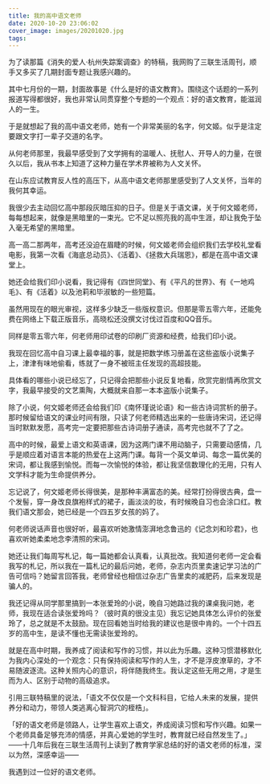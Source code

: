 ```yaml
---
title: 我的高中语文老师
date: 2020-10-20 23:06:02
cover_image: images/20201020.jpg
tags:
---
```

为了读那篇《消失的爱人·杭州失踪案调查》的特稿，我网购了三联生活周刊，顺手又多买了几期封面专题让我感兴趣的。

其中七月份的一期，封面故事是《什么是好的语文教育》。围绕这个话题的一系列报道写得都很好，我也非常认同贯穿整个专题的一个观点：好的语文教育，能滋润人的一生。

于是就想起了我的高中语文老师，她有一个非常美丽的名字，何文姬。似乎是注定要跟文字打一辈子交道的名字。

从何老师那里，我最早感受到了文学拥有的温暖人、抚慰人、开导人的力量，在很久以后，我从书本上知道了这种力量在学术界被称为人文关怀。

在山东应试教育反人性的高压下，从高中语文老师那里感受到了人文关怀，当年的我何其幸运。

我很少去主动回忆高中那段灰暗压抑的日子。但是关于语文课，关于何文姬老师，每每想起来，就像是黑暗里的一束光。它不足以照亮我的高中生涯，却让我免于坠入毫无希望的黑暗里。

高一高二那两年，高考还没迫在眉睫的时候，何文姬老师会组织我们去学校礼堂看电影，我第一次看《海底总动员》、《活着》、《拯救大兵瑞恩》，都是在高中语文课堂上。

她还会给我们印小说看，我记得有《四世同堂》、有《平凡的世界》、有《一地鸡毛》、有《活着》以及池莉和毕淑敏的一些短篇。

虽然用现在的眼光审视，这样多少缺乏一些版权意识。但那是零五零六年，还能免费在网络上下载正版音乐，高晓松还没撰文讨伐过百度和QQ音乐。

同样是零五零六年，何老师用印试卷的印刷厂资源和经费，给我们印小说。

我现在回忆高中自习课上最幸福的事，就是把数学练习册盖在这些盗版小说集子上，津津有味地偷看，练就了一身不被班主任发现的高超技能。

具体看的哪些小说已经忘了，只记得会把那些小说反复地看，欣赏完剧情再欣赏文字，我最早接受的文艺熏陶，大概就来自那一本本盗版小说集子。

除了小说，何文姬老师还会给我们印《南怀瑾说论语》和一些古诗词赏析的册子。那时候留给语文的课业时间有限，只读了何老师精选出来的一些唐诗宋词，还记得当时默默发愿，高考完一定要把那些古诗词册子通读，高考完也就不了了之。

高中的时候，最爱上语文和英语课，因为这两门课不用动脑子，只需要动感情，几乎是顺应着对语言本能的热爱在上这两门课。每背一个英文单词、每念一篇优美的宋词，都让我感到愉悦。而每一次愉悦的体验，都让我坚信数理化的无用，只有人文学科才能为生命提供养分。

忘记说了，何文姬老师长得很美，是那种丰满富态的美。经常打扮得很古典，盘一个发髻，穿一身改良旗袍样式的裙子，画淡淡的妆，有时候晚自习也会涂口红。教我们语文那会，她已经是一个四五岁女孩的妈了。

何老师说话声音也很好听，最喜欢听她激情澎湃地念鲁迅的《记念刘和珍君》，也喜欢听她柔柔地念李清照的宋词。

她还让我们每周写札记，每一篇她都会认真看，认真批改。我知道何老师一定会看我写的札记，所以我在一篇札记的最后问她，老师，杂志内页里卖速记学习法的广告可信吗？她留言回答我，老师曾经也相信过杂志广告里卖的减肥药，后来发现是骗人的。

我还记得从同学那里搞到一本张爱玲的小说，晚自习她路过我的课桌我问她，老师，我现在适合读张爱玲吗？（彼时真的很没主见）我忘记她具体怎么评价的张爱玲了，总之就是不太鼓励。现在回看她当时给我的建议也是很中肯的。一个十四五岁的高中生，是读不懂也无需读张爱玲的。

就是在高中时期，我养成了阅读和写作的习惯，并以此为乐趣。这种习惯潜移默化为我内心深处的一个观念：只有保持阅读和写作的人生，才不是浮皮潦草的，才不易随波逐流。这种关照内心的意识，将伴随我终生。我认定这些无用之用，才是生而为人、区别于动物的高级追求。

引用三联特稿里的说法，「语文不仅仅是一个文科科目，它给人未来的发展，提供养分和动力，带领人类逃离心智洞穴的桎梏」。

「好的语文老师是领路人，让学生喜欢上语文，养成阅读习惯和写作兴趣。如果一个老师具备足够充沛的情感，并真心爱她的学生时，教育就已经自然发生了。」——十几年后我在三联生活周刊上读到了教育学家总结的好的语文老师的标准，深以为然，深感幸运——

我遇到过一位好的语文老师。